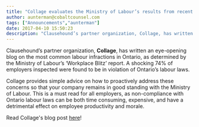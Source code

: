 ```yaml
---
title: "Collage evaluates the Ministry of Labour’s results from recent ‘inspection blitzes’ conducted on Ontario employers with a history of non-compliance"
author: aunterman@cobaltcounsel.com
tags: ["Announcements","aunterman"]
date: 2017-04-10 15:50:23
description: "Clausehound’s partner organization, Collage, has written an eye-opening blog on the most common labour infractions in Ontario, as determined by the Ministry of Labour’s ‘Workplace Blitz’ report."
---
```




Clausehound’s partner organization, **Collage**, has written an eye-opening blog on the most common labour infractions in Ontario, as determined by the Ministry of Labour’s ‘Workplace Blitz’ report. A shocking 74% of employers inspected were found to be in violation of Ontario’s labour laws. 

Collage provides simple advice on how to proactively address these concerns so that your company remains in good standing with the Ministry of Labour. This is a must read for all employers, as non-compliance with Ontario labour laws can be both time consuming, expensive, and have a detrimental effect on employee productivity and morale. 

Read Collage's blog post [here](https://www.collage.co/magazine/workplace-inspection-blitz/)!
